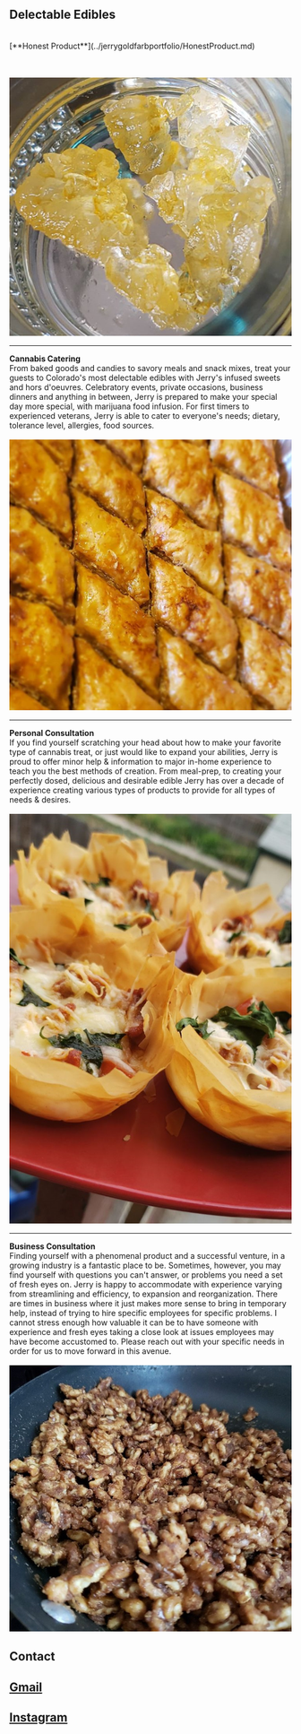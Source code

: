 ## Delectable Edibles 

<br>
[**Honest Product**](../jerrygoldfarbportfolio/HonestProduct.md)

<br><br>
<img src="images/crystals.png?raw=true"/>

---
__Cannabis Catering__
<br>
From baked goods and candies to savory meals and snack mixes, treat your guests to Colorado's most delectable edibles with Jerry's infused sweets and hors d'oeuvres. Celebratory events, private occasions, business dinners and anything in between, Jerry is prepared to make your special day more special, with marijuana food infusion. For first timers to experienced veterans, Jerry is able to cater to everyone's needs; dietary, tolerance level, allergies, food sources. 
<br><br>
<img src="images/baklava.png?raw=true"/>

---
__Personal Consultation__
<br>
If you find yourself scratching your head about how to make your favorite type of cannabis treat, or just would like to expand your abilities, Jerry is proud to offer minor help & information to major in-home experience to teach you the best methods of creation. From meal-prep, to creating your perfectly dosed, delicious and desirable edible Jerry has over a decade of experience creating various types of products to provide for all types of needs & desires.
<br><br>
<img src="images/BitesizePizza.jpg?raw=true"/>

---
__Business Consultation__
<br>
Finding yourself with a phenomenal product and a successful venture, in a growing industry is a fantastic place to be. Sometimes, however, you may find yourself with questions you can't answer, or problems you need a set of fresh eyes on. Jerry is happy to accommodate with experience varying from streamlining and efficiency, to expansion and reorganization. There are times in business where it just makes more sense to bring in temporary help, instead of trying to hire specific employees for specific problems. I cannot stress enough how valuable it can be to have someone with experience and fresh eyes taking a close look at issues employees may have become accustomed to. Please  reach out with your specific needs in order for us to move forward in this avenue. 
<br><br>
<img src="images/Candied Pecans.jpg?raw=true"/>

## Contact
[Gmail](mailto:jerryagoldfarb@gmail.com)
---
[Instagram](https://www.instagram.com/jearbear_co/)
---
